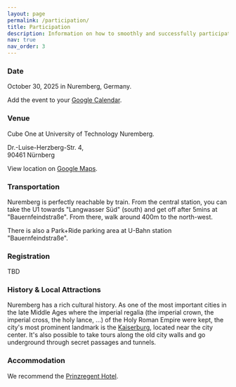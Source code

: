 ```yaml
---
layout: page
permalink: /participation/
title: Participation
description: Information on how to smoothly and successfully participate at the Bavarian Database Day 2025 in Nuremberg.
nav: true
nav_order: 3
---
```




### Date
October 30, 2025 in Nuremberg, Germany.

Add the event to your [Google Calendar](https://calendar.google.com/calendar/event?action=TEMPLATE&tmeid=MGdwNDg1Zmk0ZzM5cTdqYmdqb3R2aXN1aHUgNzU4NTgwZmE0YTBhMzhiMTZmMjBmMWM5OGYzMTM1Yzc1ZTBkMTM0NWQ2ODczOGI4ZjJiZTFhODYxZDMwYzdhZUBn&tmsrc=758580fa4a0a38b16f20f1c98f3135c75e0d1345d68738b8f2be1a861d30c7ae%40group.calendar.google.com).

### Venue
Cube One at University of Technology Nuremberg.

Dr.-Luise-Herzberg-Str. 4,  
90461 Nürnberg

View location on [Google Maps](https://maps.app.goo.gl/2ZGJN1bHrmLERDas7).

### Transportation
Nuremberg is perfectly reachable by train.
From the central station, you can take the U1 towards "Langwasser Süd" (south) and get off after 5mins at "Bauernfeindstraße". From there, walk around 400m to the north-west.

There is also a Park+Ride parking area at U-Bahn station "Bauernfeindstraße".

### Registration
TBD

### History & Local Attractions
Nuremberg has a rich cultural history. As one of the most important cities in the late Middle Ages where the imperial regalia (the imperial crown, the imperial cross, the holy lance, ...) of the Holy Roman Empire were kept, the city's most prominent landmark is the [Kaiserburg](https://maps.app.goo.gl/YeA2ZbKxPtgBHYDr6), located near the city center. It's also possible to take tours along the old city walls and go underground through secret passages and tunnels.

### Accommodation
We recommend the [Prinzregent Hotel](https://www.prinzregent.net/).
